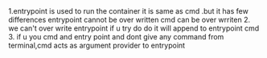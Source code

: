 ## 

1.entrypoint is used to run the container it is same as cmd .but it has few differences 
entrypoint cannot be over written cmd can be over wrriten 
2. we can't over write entrypoint if u try do do it will append to entrypoint cmd 
3. if u you cmd and entry point and dont give any command from terminal,cmd acts as argument provider to entrypoint 
